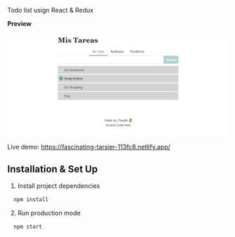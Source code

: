 Todo list usign React & Redux

<strong>Preview</strong>

![](todo-app-react-redux.JPG)

Live demo: https://fascinating-tarsier-113fc8.netlify.app/


## Installation & Set Up

1. Install project dependencies
```bash
  npm install
```
2. Run production mode

```bash
  npm start
```
